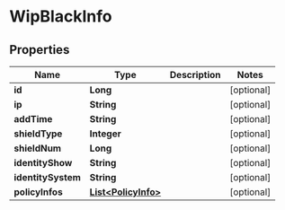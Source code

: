 

# WipBlackInfo


## Properties

Name | Type | Description | Notes
------------ | ------------- | ------------- | -------------
**id** | **Long** |  |  [optional]
**ip** | **String** |  |  [optional]
**addTime** | **String** |  |  [optional]
**shieldType** | **Integer** |  |  [optional]
**shieldNum** | **Long** |  |  [optional]
**identityShow** | **String** |  |  [optional]
**identitySystem** | **String** |  |  [optional]
**policyInfos** | [**List&lt;PolicyInfo&gt;**](PolicyInfo.md) |  |  [optional]



